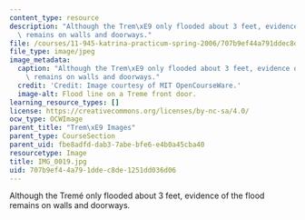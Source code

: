 ```yaml
---
content_type: resource
description: "Although the Trem\xE9 only flooded about 3 feet, evidence of the flood\
  \ remains on walls and doorways."
file: /courses/11-945-katrina-practicum-spring-2006/707b9ef44a791ddec8de1251dd036d06_IMG_0019.jpg
file_type: image/jpeg
image_metadata:
  caption: "Although the Trem\xE9 only flooded about 3 feet, evidence of the flood\
    \ remains on walls and doorways."
  credit: 'Credit: Image courtesy of MIT OpenCourseWare.'
  image-alt: Flood line on a Treme front door.
learning_resource_types: []
license: https://creativecommons.org/licenses/by-nc-sa/4.0/
ocw_type: OCWImage
parent_title: "Trem\xE9 Images"
parent_type: CourseSection
parent_uid: fbe8adfd-dab3-7abe-bfe6-e4b0a45cba40
resourcetype: Image
title: IMG_0019.jpg
uid: 707b9ef4-4a79-1dde-c8de-1251dd036d06
---
```

Although the Tremé only flooded about 3 feet, evidence of the flood remains on walls and doorways.